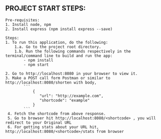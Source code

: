 ## PROJECT START STEPS:

    Pre-requisites:
    1. Install node, npm
    2. Install express (npm install express --save)

    Steps:
    1. To run this application, do the following:
        1.a. Go to the project root directory.
        1.b. Run the following commands respectively in the terminal/command line to build and run the app:
            - npm install
            - npm start
    
    2. Go to http://localhost:8080 in your browser to view it.
    3. Make a POST call form Postman or similar to http://localhost:8080/shorten with body,
            ```
                {
                   "url": "http://example.com",
                   "shortcode": "example"
                }
            ```
     4. Fetch the shortcode from above response.
     5. Go to browser hit http://localhost:8080/<shortcode> , you will redirect to your Original URL
     6. For getting stats about your URL hit, http://localhost:8080/<shortcode>/stats from browser

